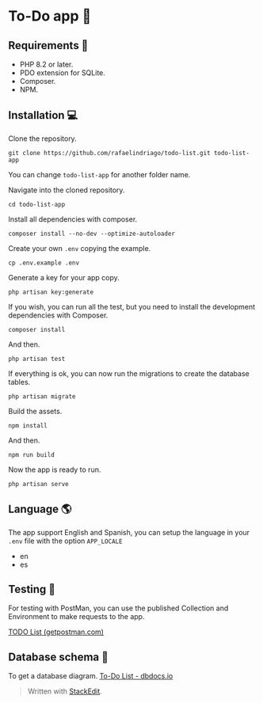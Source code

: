 # To-Do app 📘

## Requirements 🚀

 - PHP 8.2 or later.
 - PDO extension for SQLite.
 - Composer.
 - NPM.

## Installation 💻

Clone the repository.

    git clone https://github.com/rafaelindriago/todo-list.git todo-list-app

You can change `todo-list-app` for another folder name.

Navigate into the cloned repository.

    cd todo-list-app 

Install all dependencies with composer.

    composer install --no-dev --optimize-autoloader 

Create your own `.env` copying the example.

    cp .env.example .env

Generate a key for your app copy.

    php artisan key:generate

If you wish, you can run all the test, but you need to install the development dependencies with Composer.

    composer install 

And then.

    php artisan test

If everything is ok, you can now run the migrations to create the database tables.

    php artisan migrate

Build the assets.

    npm install

And then.

    npm run build
 
Now the app is ready to run.

    php artisan serve

## Language 🌎

The app support English and Spanish, you can setup the language in your `.env` file with the option `APP_LOCALE`

 - en
 - es

## Testing 🧪
For testing with PostMan, you can use the published Collection and Environment to make requests to the app.

[TODO List (getpostman.com)](https://documenter.getpostman.com/view/31373625/2sA3dsktat)

## Database schema 🔑

To get a database diagram.
[To-Do List - dbdocs.io](https://dbdocs.io/rafael.indriago93/To-Do-List)


> Written with [StackEdit](https://stackedit.io/).
